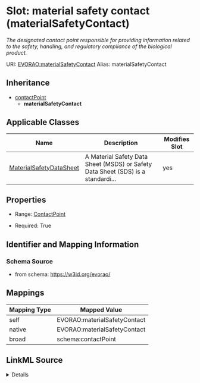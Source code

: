 

# Slot: material safety contact (materialSafetyContact) 


_The designated contact point responsible for providing information related to the safety, handling, and regulatory compliance of the biological product._





URI: [EVORAO:materialSafetyContact](https://w3id.org/evorao/materialSafetyContact)
Alias: materialSafetyContact


## Inheritance

* [contactPoint](contactPoint.md)
    * **materialSafetyContact**






## Applicable Classes

| Name | Description | Modifies Slot |
| --- | --- | --- |
| [MaterialSafetyDataSheet](MaterialSafetyDataSheet.md) | A Material Safety Data Sheet (MSDS) or Safety Data Sheet (SDS) is a standardi... |  yes  |







## Properties

* Range: [ContactPoint](ContactPoint.md)

* Required: True





## Identifier and Mapping Information







### Schema Source


* from schema: https://w3id.org/evorao/




## Mappings

| Mapping Type | Mapped Value |
| ---  | ---  |
| self | EVORAO:materialSafetyContact |
| native | EVORAO:materialSafetyContact |
| broad | schema:contactPoint |




## LinkML Source

<details>
```yaml
name: materialSafetyContact
description: The designated contact point responsible for providing information related
  to the safety, handling, and regulatory compliance of the biological product.
title: material safety contact
from_schema: https://w3id.org/evorao/
broad_mappings:
- schema:contactPoint
rank: 1000
is_a: contactPoint
alias: materialSafetyContact
domain_of:
- MaterialSafetyDataSheet
range: ContactPoint
required: true
recommended: true
multivalued: false

```
</details>